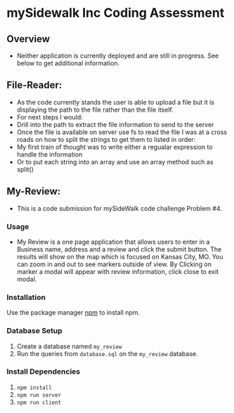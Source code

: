# mySidewalk Inc Coding Assessment

## Overview
* Neither application is currently deployed and are still in progress. See below to get additional information.

## File-Reader:
* As the code currently stands the user is able to upload a file but it is displaying the path to the file rather than the file itself. 
* For next steps I would:
 * Drill into the path to extract the file information to send to the server
 * Once the file is available on server use fs to read the file
 I was at a cross roads on how to split the strings to get them to listed in order:
 * My first train of thought was to write either a regualar expression to handle the information
 * Or to put each string into an array and use an array method such as split()

 
## My-Review:
* This is a code submission for mySideWalk code challenge Problem #4.

### Usage
* My Review is a one page application that allows users to enter in a Business name, address and a review and click the submit button. The results will show on the map which is focused on Kansas City, MO. You can zoom in and out to see markers outside of view. By Clicking on marker a modal will appear with review information, click close to exit modal.


### Installation
Use the package manager [npm](https://www.npmjs.com/get-npm) to install npm.

### Database Setup

1. Create a database named `my_review`
2. Run the queries from `database.sql` on the `my_review` database.

### Install Dependencies

1. `npm install`
2. `npm run server`
3. `npm run client`
